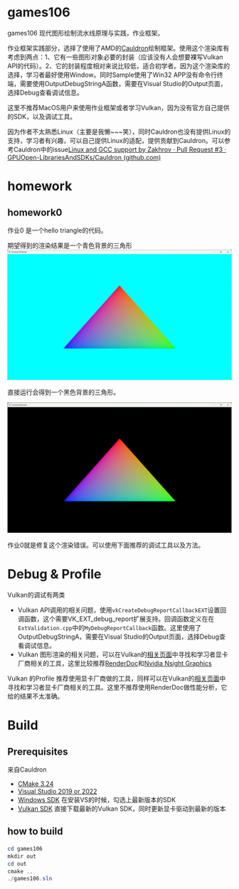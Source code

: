 # games106
games106 现代图形绘制流水线原理与实践，作业框架。

作业框架实践部分，选择了使用了AMD的[Cauldron](https://github.com/GPUOpen-LibrariesAndSDKs/Cauldron)绘制框架。使用这个渲染库有考虑到两点：1、它有一些图形对象必要的封装（应该没有人会想要裸写Vulkan API的代码）。2、它的封装程度相对来说比较低，适合初学者。因为这个渲染库的选择，学习者最好使用Window。同时Sample使用了Win32 APP没有命令行终端，需要使用OutputDebugStringA函数，需要在Visual Studio的Output页面，选择Debug查看调试信息。

这里不推荐MacOS用户来使用作业框架或者学习Vulkan，因为没有官方自己提供的SDK，以及调试工具。

因为作者不太熟悉Linux（主要是我懒~~~笑），同时Cauldron也没有提供Linux的支持，学习者有兴趣，可以自己提供Linux的适配，提供贡献到Cauldron。可以参考Cauldron中的issue[Linux and GCC support by Zakhrov · Pull Request #3 · GPUOpen-LibrariesAndSDKs/Cauldron (github.com)](https://github.com/GPUOpen-LibrariesAndSDKs/Cauldron/pull/3)

# homework

## homework0

作业0 是一个hello triangle的代码。

期望得到的渲染结果是一个青色背景的三角形![homework0_0](.\img\homework0_0.png)

直接运行会得到一个黑色背景的三角形。

![homework0_1](.\img\homework0_1.png)

作业0就是修复这个渲染错误。可以使用下面推荐的调试工具以及方法。

# Debug & Profile

Vulkan的调试有两类

- Vulkan API调用的相关问题，使用```vkCreateDebugReportCallbackEXT```设置回调函数，这个需要VK_EXT_debug_report扩展支持。回调函数定义在在```ExtValidation.cpp```中的```MyDebugReportCallback```函数。这里使用了OutputDebugStringA，需要在Visual Studio的Output页面，选择Debug查看调试信息。
- Vulkan 图形渲染的相关问题，可以在Vulkan的[相关页面](https://www.vulkan.org/tools#profilers-and-debuggers)中寻找和学习者显卡厂商相关的工具，这里比较推荐[RenderDoc](https://renderdoc.org/)和[Nvidia Nsight Graphics](https://developer.nvidia.com/nsight-graphics)

Vulkan 的Profile 推荐使用显卡厂商做的工具，同样可以在Vulkan的[相关页面](https://www.vulkan.org/tools#profilers-and-debuggers)中寻找和学习者显卡厂商相关的工具。这里不推荐使用RenderDoc做性能分析，它给的结果不太准确。

# Build

## Prerequisites

来自Cauldron

- [CMake 3.24](https://cmake.org/download/)
- [Visual Studio 2019 or 2022](https://visualstudio.microsoft.com/downloads/)
- [Windows SDK](https://developer.microsoft.com/en-us/windows/downloads/windows-sdk) 在安装VS的时候，勾选上最新版本的SDK
- [Vulkan SDK](https://www.lunarg.com/vulkan-sdk/) 直接下载最新的Vulkan SDK，同时更新显卡驱动到最新的版本

## how to build

```powershell
cd games106
mkdir out
cd out
cmake ..
./games106.sln
```

